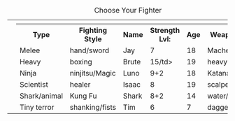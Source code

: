 



<table>
 <caption>Choose Your Fighter</caption>
 
 <colgroup><colgroup>
<head>
 <th rowspan="8">&nbsp;</th>
 <th colspan="7">
 <tr>
    <th>Type</th>
    <th>Fighting Style</th>
    <th>Name</th>
    <th>Strength Lvl:</th>
    <th>Age</th>
    <th>Weapons</th>
    
</tr>
<tr>
  <td>Melee</td>
  <td>hand/sword</td>
  <td>Jay</td>
  <td>7</td>
  <td>18</td>
  <td>Machete</td>
</tr>
<tr>
  <td>Heavy</td>
  <td>boxing</td>
  <td>Brute</td>
  <td>15/td>
  <td>19</td>
  <td>heavy axe</td>
</tr>
<tr>
  <td>Ninja</td>
  <td>ninjitsu/Magic</td>
  <td>Luno</td>
  <td>9+2</td>
  <td>18</td>
  <td>Katana</td>
</tr>
<tr>
  <td>Scientist</td>
  <td>healer</td>
  <td>Isaac</td>
  <td>8</td>
  <td>19</td>
  <td>scalpel</td>
</tr>
<tr>
  <td>Shark/animal</td>
  <td>Kung Fu</td>
  <td>Shark</td>
  <td>8+2</td>
  <td>14</td>
  <td>water/teeth</td>
</tr>
<tr>
  <td>Tiny terror</td>
  <td>shanking/fists</td>
  <td>Tim</td>
  <td>6</td>
  <td>7</td>
  <td>daggers</td>
  
<html>
<body>

